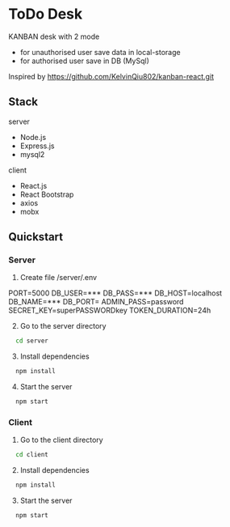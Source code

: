 # ToDo Desk

KANBAN desk with 2 mode
 - for unauthorised user save data in local-storage
 - for authorised user save in DB (MySql)

Inspired by https://github.com/KelvinQiu802/kanban-react.git

## Stack

server
- Node.js
- Express.js
- mysql2

client
- React.js
- React Bootstrap
- axios
- mobx

## Quickstart

### Server
1. Create file /server/.env

PORT=5000
DB_USER=***
DB_PASS=***
DB_HOST=localhost
DB_NAME=***
DB_PORT=
ADMIN_PASS=password
SECRET_KEY=superPASSWORDkey
TOKEN_DURATION=24h

2. Go to the server directory
```bash
  cd server
```
3. Install dependencies
```bash
  npm install
```
4. Start the server
```bash
  npm start
```

### Client
1. Go to the client directory
```bash
  cd client
```
2. Install dependencies
```bash
  npm install
```
3. Start the server
```bash
  npm start
```
